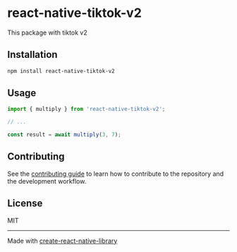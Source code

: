# react-native-tiktok-v2

This package with tiktok v2

## Installation

```sh
npm install react-native-tiktok-v2
```

## Usage

```js
import { multiply } from 'react-native-tiktok-v2';

// ...

const result = await multiply(3, 7);
```

## Contributing

See the [contributing guide](CONTRIBUTING.md) to learn how to contribute to the repository and the development workflow.

## License

MIT

---

Made with [create-react-native-library](https://github.com/callstack/react-native-builder-bob)
